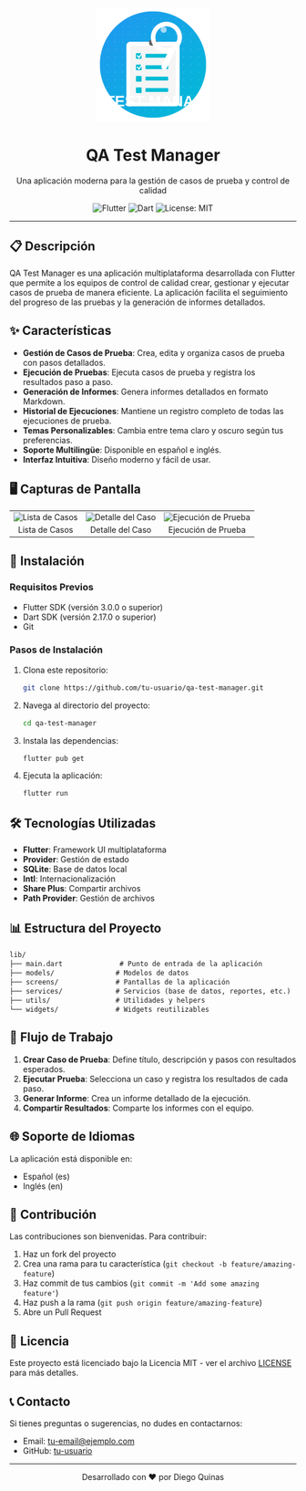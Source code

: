 <div align="center">
  <img src="assets/svg/qa_logo.svg" alt="QA Test Manager Logo" width="200"/>
  <h1>QA Test Manager</h1>
  <p>Una aplicación moderna para la gestión de casos de prueba y control de calidad</p>
  
  <div>
    <img src="https://img.shields.io/badge/Flutter-02569B?style=for-the-badge&logo=flutter&logoColor=white" alt="Flutter"/>
    <img src="https://img.shields.io/badge/Dart-0175C2?style=for-the-badge&logo=dart&logoColor=white" alt="Dart"/>
    <img src="https://img.shields.io/badge/License-MIT-green.svg?style=for-the-badge" alt="License: MIT"/>
  </div>
</div>

---

## 📋 Descripción

QA Test Manager es una aplicación multiplataforma desarrollada con Flutter que permite a los equipos de control de calidad crear, gestionar y ejecutar casos de prueba de manera eficiente. La aplicación facilita el seguimiento del progreso de las pruebas y la generación de informes detallados.

## ✨ Características

- **Gestión de Casos de Prueba**: Crea, edita y organiza casos de prueba con pasos detallados.
- **Ejecución de Pruebas**: Ejecuta casos de prueba y registra los resultados paso a paso.
- **Generación de Informes**: Genera informes detallados en formato Markdown.
- **Historial de Ejecuciones**: Mantiene un registro completo de todas las ejecuciones de prueba.
- **Temas Personalizables**: Cambia entre tema claro y oscuro según tus preferencias.
- **Soporte Multilingüe**: Disponible en español e inglés.
- **Interfaz Intuitiva**: Diseño moderno y fácil de usar.

## 🖥️ Capturas de Pantalla

<div align="center">
  <table>
    <tr>
      <td><img src="https://via.placeholder.com/250x500?text=Lista+de+Casos" alt="Lista de Casos"/></td>
      <td><img src="https://via.placeholder.com/250x500?text=Detalle+del+Caso" alt="Detalle del Caso"/></td>
      <td><img src="https://via.placeholder.com/250x500?text=Ejecución+de+Prueba" alt="Ejecución de Prueba"/></td>
    </tr>
    <tr>
      <td align="center">Lista de Casos</td>
      <td align="center">Detalle del Caso</td>
      <td align="center">Ejecución de Prueba</td>
    </tr>
  </table>
</div>

## 🚀 Instalación

### Requisitos Previos

- Flutter SDK (versión 3.0.0 o superior)
- Dart SDK (versión 2.17.0 o superior)
- Git

### Pasos de Instalación

1. Clona este repositorio:
   ```bash
   git clone https://github.com/tu-usuario/qa-test-manager.git
   ```

2. Navega al directorio del proyecto:
   ```bash
   cd qa-test-manager
   ```

3. Instala las dependencias:
   ```bash
   flutter pub get
   ```

4. Ejecuta la aplicación:
   ```bash
   flutter run
   ```

## 🛠️ Tecnologías Utilizadas

- **Flutter**: Framework UI multiplataforma
- **Provider**: Gestión de estado
- **SQLite**: Base de datos local
- **Intl**: Internacionalización
- **Share Plus**: Compartir archivos
- **Path Provider**: Gestión de archivos

## 📊 Estructura del Proyecto

```
lib/
├── main.dart              # Punto de entrada de la aplicación
├── models/               # Modelos de datos
├── screens/              # Pantallas de la aplicación
├── services/             # Servicios (base de datos, reportes, etc.)
├── utils/                # Utilidades y helpers
└── widgets/              # Widgets reutilizables
```

## 🔄 Flujo de Trabajo

1. **Crear Caso de Prueba**: Define título, descripción y pasos con resultados esperados.
2. **Ejecutar Prueba**: Selecciona un caso y registra los resultados de cada paso.
3. **Generar Informe**: Crea un informe detallado de la ejecución.
4. **Compartir Resultados**: Comparte los informes con el equipo.

## 🌐 Soporte de Idiomas

La aplicación está disponible en:
- Español (es)
- Inglés (en)

## 🤝 Contribución

Las contribuciones son bienvenidas. Para contribuir:

1. Haz un fork del proyecto
2. Crea una rama para tu característica (`git checkout -b feature/amazing-feature`)
3. Haz commit de tus cambios (`git commit -m 'Add some amazing feature'`)
4. Haz push a la rama (`git push origin feature/amazing-feature`)
5. Abre un Pull Request

## 📄 Licencia

Este proyecto está licenciado bajo la Licencia MIT - ver el archivo [LICENSE](LICENSE) para más detalles.

## 📞 Contacto

Si tienes preguntas o sugerencias, no dudes en contactarnos:

- Email: [tu-email@ejemplo.com](mailto:tu-email@ejemplo.com)
- GitHub: [tu-usuario](https://github.com/tu-usuario)

---

<div align="center">
  <p>Desarrollado con ❤️ por Diego Quinas</p>
</div>
